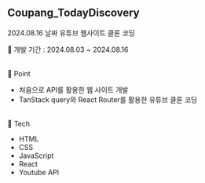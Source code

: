 ## Coupang_TodayDiscovery

2024.08.16 날짜 유튜브 웹사이트 클론 코딩
<br/>

📅 개발 기간 : 2024.08.03 ~ 2024.08.16

<br/>
📌 Point

- 처음으로 API를 활용한 웹 사이트 개발
- TanStack query와 React Router를 활용한 유튜브 클론 코딩

<br/>
🔨 Tech

- HTML
- CSS
- JavaScript
- React
- Youtube API

